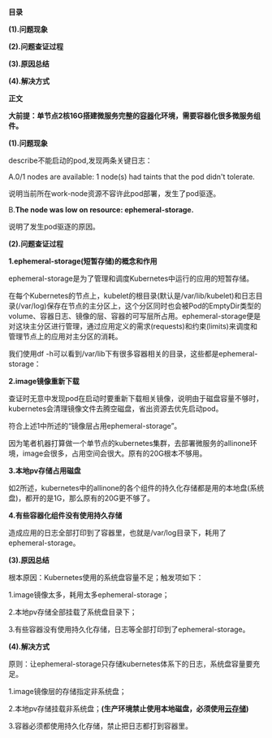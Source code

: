 **目录**

**(1).问题现象**

**(2).问题查证过程**

**(3).原因总结**

**(4).解决方式**

**正文**

**大前提：单节点2核16G搭建微服务完整的**[**容器**](https://cloud.tencent.com/product/tke?from=10680)**化环境，需要容器化很多微服务组件。**

**(1).问题现象**

describe不能启动的pod,发现两条关键日志：

A.0/1 nodes are available: 1 node(s) had taints that the pod didn't tolerate.

说明当前所在work-node资源不容许此pod部署，发生了pod驱逐。

B.**The node was low on resource: ephemeral-storage.**

说明了发生pod驱逐的原因。

**(2).问题查证过程**

**1.ephemeral-storage(短暂存储)的概念和作用**

ephemeral-storage是为了管理和调度Kubernetes中运行的应用的短暂存储。

在每个Kubernetes的节点上，kubelet的根目录(默认是/var/lib/kubelet)和日志目录(/var/log)保存在节点的主分区上，这个分区同时也会被Pod的EmptyDir类型的volume、容器日志、镜像的层、容器的可写层所占用。ephemeral-storage便是对这块主分区进行管理，通过应用定义的需求(requests)和约束(limits)来调度和管理节点上的应用对主分区的消耗。

我们使用df -h可以看到/var/lib下有很多容器相关的目录，这些都是ephemeral-storage：

**2.image镜像重新下载**

查证时无意中发现pod在启动时要重新下载相关镜像，说明由于磁盘容量不够时，kubernetes会清理镜像文件去腾空磁盘，省出资源去优先启动pod。

符合上述1中所述的“镜像层占用ephemeral-storage”。

因为笔者机器打算做一个单节点的kubernetes集群，去部署微服务的allinone环境，image会很多，占用空间会很大。原有的20G根本不够用。

**3.本地pv存储占用磁盘**

如2所述，kubernetes中的allinone的各个组件的持久化存储都是用的本地盘(系统盘)，都开的是1G，那么原有的20G更不够了。

**4.有些容器化组件没有使用持久存储**

造成应用的日志全部打印到了容器里，也就是/var/log目录下，耗用了ephemeral-storage。

**(3).原因总结**

根本原因：Kubernetes使用的系统盘容量不足；触发项如下：

1.image镜像太多，耗用太多ephemeral-storage；

2.本地pv存储全部挂载了系统盘目录下；

3.有些容器没有使用持久化存储，日志等全部打印到了ephemeral-storage。

**(4).解决方式**

原则：让ephemeral-storage只存储kubernetes体系下的日志，系统盘容量要充足。

1.image镜像层的存储指定非系统盘；

2.本地pv存储挂载非系统盘；**(生产环境禁止使用本地磁盘，必须使用**[**云存储**](https://cloud.tencent.com/product/cos?from=10680)**)**

3.容器必须都使用持久化存储，禁止把日志都打到容器里。